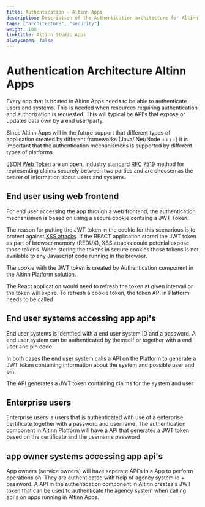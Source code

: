 ```yaml
---
title: Authentication - Altinn Apps 
description: Description of the Authentication architecture for Altinn Studio and Altinn Studio Apps
tags: ["architecture", "security"]
weight: 100
linktitle: Altinn Studio Apps
alwaysopen: false
---
```


# Authentication Architecture Altinn Apps

Every app that is hosted in Altinn Apps needs to be able to authenticate users and systems. This is needed when resources requiring authentication and authorization is requested.
This will typical be API's that expose or updates data own by a end user/party.

Since Altinn Apps will in the future support that different types of application created by different frameworks (Java/.Net/Node ++++) it is important that the
authentication mechanismens is supported by different types of platforms.

[JSON Web Token](https://jwt.io/) are an open, industry standard [RFC 7519](https://tools.ietf.org/html/rfc7519) method for representing claims securely between two parties and are choosen
as the bearer of information about users and systems.

## End user using web frontend

For end user accessing the app through a web frontend, the authentication mechanismen is based on using a secure cookie containg a JWT Token.

The reason for putting the JWT token in the cookie for this scenarious is to protect against [XSS attacks](https://www.owasp.org/index.php/Cross-site_Scripting_(XSS)). 
If the REACT application stored the JWT token as part of browser memory (REDUX), XSS attacks could potenial expose those tokens. When storing the tokens in secure cookies
those tokens is not available to any Javascript code running in the browser.

The cookie with the JWT token is created by Authentication component in the Altinn Platform solution. 

The React application would need to refresh the token at given intervall or the token will expire. To refresh a cookie token, the token API in Platform needs to be called

## End user systems accessing app api's

End user systems is identfied with a end user system ID and a password. A end user system can be authenticated by themself or together with a end user and pin code. 

In both cases the end user system calls a API on the Platform to generate a JWT token containing information about the system and possible user and pin.

The API generates a JWT token containing claims for the system and user

## Enterprise users

Enterprise users is users that is authenticated with use of a enterprise certificate together with a password and username. The authentication component in Altinn Platform will have a API
that generates a JWT token based on the certificate and the username password

## app owner systems accessing app api's

App owners (service owners) will have seperate API's in a App to perform operations on. They are authenticated with help of agency system id + password. A API in the authentication component
in Altinn creates a JWT token that can be used to authenticate the agency system when calling api's on apps running in Altinn Apps.
